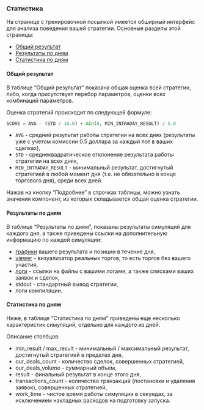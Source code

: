### Статистика

На странице с тренировочной посылкой имеется обширный интерфейс для анализа поведения вашей стратегии.
Основные разделы этой страницы:

- [Общий результат](#common_result)
- [Результаты по дням](#results_by_day)
- [Статистика по дням](#stats_by_day)

#### Общий результат<a id="common_result"></a>

В таблице “Общий результат” показана общая оценка всей стратегии, либо, когда присутствует перебор параметров, оценки всех комбинаций параметров.

Оценка стратегий происходит по следующей формуле:

```py
SCORE = AVG - (STD / 10.0) + min(0, MIN_INTRADAY_RESULT) / 5.0
```

- `AVG` - средний результат работы стратегии на всех днях (результаты уже с учетом комиссии 0.5 доллара за каждый лот в ваших сделках),
- `STD` - среднеквадратическое отклонение результата работы стратегии на всех днях,
- `MIN_INTRADAY_RESULT` - минимальный результат, достигнутый стратегией в любой момент дня (т.е. не обязательно в конце торгового дня), среди всех дней.

Нажав на кнопку “Подробнее” в строчках таблицы, можно узнать значения компонент, из которых складывается общая оценка стратегии.

#### Результаты по дням<a id="results_by_day"></a>

В таблице “Результаты по дням”, показаны результаты симуляций для каждого дня, а также приведены ссылки на дополнительную информацию по каждой симуляции:
- [графики](charts.md) вашего результата и позиции в течение дня,
- [viewer](viewer.md) - визуализатор реальных торгов, то есть торгов без вашего участия,
- [логи](logs.md) - ссылки на файлы с вашими логами, а также списками ваших заявок и сделок,
- stdout - стандартный вывод стратегии,
- логи компиляции.

#### Статистика по дням<a id="stats_by_day"></a>

Ниже, в таблице “Статистика по дням” приведены еще несколько характеристик симуляций, отдельно для каждого из дней.

Описание столбцов:
- min_result / max_result - минимальный / максимальный результат, достигнутый стратегией в пределах дня,
- our_deals_count - количество сделок, совершенных стратегией,
- our_deals_volume - суммарный объем,
- result - финальный результат в конце этого дня,
- transactions_count - количество транзакций (постановки и удаления заявок), совершенных стратегией,
- work_time - чистое время работы симуляции в секундах, за исключением накладных расходов на подготовку запуска.
